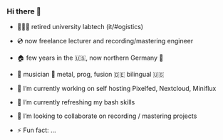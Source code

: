 ### Hi there 👋

- 🧑🏼‍💻 retired university labtech (it/#ogistics) 
- 💿 now freelance lecturer and recording/mastering engineer 
- 🏠 few years in the 🇺🇸, now northern Germany 🌊
- 🎸 musician 🤘 metal, prog, fusion 🇩🇪 bilingual 🇺🇸

-  🔭 I’m currently working on self hosting Pixelfed, Nextcloud, Miniflux
- 🌱 I’m currently refreshing my bash skills
- 👯 I’m looking to collaborate on recording / mastering projects
- ⚡ Fun fact: ...

